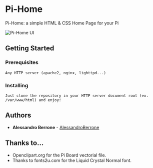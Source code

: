 # Pi-Home
Pi-Home: a simple HTML &amp; CSS Home Page for your Pi

![Pi-Home UI](http://i.imgur.com/SuMP595.png "Pi-Home UI")

## Getting Started

### Prerequisites

```
Any HTTP server (apache2, nginx, lighttpd...)
```

### Installing

```
Just clone the repository in your HTTP server document root (ex. /var/www/html) and enjoy!
```

## Authors

* **Alessandro Berrone** - [AlessandroBerrone](https://github.com/AlessandroBerrone)

## Thanks to...

* Openclipart.org for the Pi Board vectorial file.
* Thanks to fonts2u.com for the Liquid Crystal Normal font.
